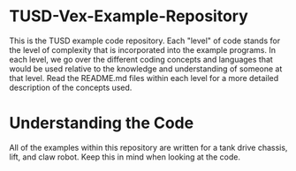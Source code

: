 # TUSD-Vex-Example-Repository

This is the TUSD example code repository. Each "level" of code stands for the level of complexity that is incorporated into the example programs. In each level, we go over the different coding concepts and languages that would be used relative to the knowledge and understanding of someone at that level. Read the README.md files within each level for a more detailed description of the concepts used.

# Understanding the Code

All of the examples within this repository are written for a tank drive chassis, lift, and claw robot. Keep this in mind when looking at the code.
